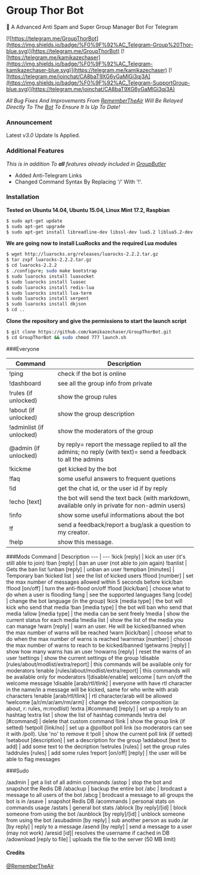 Group Thor Bot
==============

:large_blue_diamond: A Advanced Anti Spam and Super Group Manager Bot For Telegram

[![https://telegram.me/GroupThorBot](https://img.shields.io/badge/%F0%9F%92%AC_Telegram-Group%20Thor-blue.svg)](https://telegram.me/GroupThorBot)
[![https://telegram.me/kamikazechaser](https://img.shields.io/badge/%F0%9F%92%AC_Telegram-kamikazechaser-blue.svg)](https://telegram.me/kamikazechaser)
[![https://telegram.me/joinchat/CA8baT9XG6yGaMlGi3qj3A](https://img.shields.io/badge/%F0%9F%92%AC_Telegram-SupportGroup-blue.svg)](https://telegram.me/joinchat/CA8baT9XG6yGaMlGi3qj3A)

_All Bug Fixes And Improvements From [RememberTheAir](https://github.com/RememberTheAir/GroupButler) Will Be Relayed Directly To The [Bot](https://telegram.me/GroupThorBot) To Ensure It Is Up To Date!_

### Announcement

Latest _v3.0_ Update Is Applied.

### Additional Features 

_This is in addition To **all** features already included in [GroupButler](https://github.com/RememberTheAir/GroupButler)_

- Added Anti-Telegram Links
- Changed Command Syntax By Replacing '/' With '!'. 

### Installation

**Tested on Ubuntu 14.04, Ubuntu 15.04, Linux Mint 17.2, Raspbian**

```bash
$ sudo apt-get update
$ sudo apt-get upgrade
$ sudo apt-get install libreadline-dev libssl-dev lua5.2 liblua5.2-dev git make unzip redis-server curl
```

**We are going now to install LuaRocks and the required Lua modules**

```bash
$ wget http://luarocks.org/releases/luarocks-2.2.2.tar.gz
$ tar zxpf luarocks-2.2.2.tar.gz
$ cd luarocks-2.2.2
$ ./configure; sudo make bootstrap
$ sudo luarocks install luasocket
$ sudo luarocks install luasec
$ sudo luarocks install redis-lua
$ sudo luarocks install lua-term
$ sudo luarocks install serpent
$ sudo luarocks install dkjson
$ cd ..
```

**Clone the repository and give the permissions to start the launch script**

```bash
$ git clone https://github.com/kamikazechaser/GroupThorBot.git
$ cd GroupThorBot && sudo chmod 777 launch.sh
```

###Everyone

Command | Description 
--- | ---
!ping | check if the bot is online
!dashboard | see all the group info from private
!rules (if unlocked) | show the group rules
!about (if unlocked) | show the group description
!adminlist (if unlocked) | show the moderators of the group
@admin (if unlocked) | by reply= report the message replied to all the admins; no reply (with text)= send a feedback to all the admins
!kickme | get kicked by the bot
!faq | some useful answers to frequent quetions
!id | get the chat id, or the user id if by reply
!echo [text] | the bot will send the text back (with markdown, available only in private for non-admin users)
!info | show some useful informations about the bot
!f <feedback> | send a feedback/report a bug/ask a question to my creator.
!help | show this message.

###Mods
Command | Description
--- | ---
!kick [reply] | kick an user (it's still able to join)
!ban [reply] | ban an user (not able to join again)
!banlist | Gets the ban list
!unban [reply] | unban an user
!tempban [minutes] | Temporary ban
!kicked list | see the list of kicked users
!flood [number] | set the max number of messages allowed within 5 seconds before kick/ban
!flood [on/off] | turn the anti-flood on/off
!flood [kick/ban] | choose what to do when a user is flooding
!lang | see the supported languages
!lang [code] | change the bot language (in the group)
!kick [media type] | the bot will kick who send that media
!ban [media type] | the bot will ban who send that media
!allow [media type] | the media can be sent freely
!media | show the current status for each media
!media list | show the list of the media you can manage
!warn [reply] | warn an user. He will be kicked/banned when the max number of warns will be reached
!warn [kick/ban] | choose what to do when the max number of warns is reached
!warnmax [number] | choose the max number of warns to reach to be kicked/banned
!getwarns [reply] | show how many warns has an user
!nowarns [reply] | reset the warns of an user
!settings | show the current settings of the group
!disable [rules/about/modlist/extra/report] | this commands will be available only for moderators
!enable [rules/about/modlist/extra/report] | this commands will be available only for moderators
![disable/enable] welcome | turn on/off the welcome message
!disable [arab/rtl/tlink] | everyone with have rtl character in the name/in a message will be kicked, same for who write with arab characters
!enable [arab/rtl/tlink] | rtl character/arab will be allowed
!welcome [a/r/m/ar/am/rm/arm] | change the welcome composition (a: about, r: rules, m:modlist)
!extra [#command] [reply] | set up a reply to an hashtag
!extra list | show the list of hashtag commands
!extra del [#command] | delete that custom command
!link | show the group link (if setted)
!setpoll [link/no] | set up a @pollbot poll link (so moderators can see it with /poll). Use 'no' to remove it
!poll | show the current poll link (if setted)
!setabout [description] | set a description for the group
!addabout [text to add] | add some text to the decription
!setrules [rules] | set the group rules
!addrules [rules] | add some rules
!report [on/off] [reply] | the user will be able to flag messages

###Sudo 

/aadmin | get a list of all admin commands
/astop | stop the bot and snapshot the Redis DB
/abackup | backup the entire bot
/abc <message> | brodcast a message to all users of the bot
/abcg <message> | brodcast a message to all groups the bot is in
/asave | snapshot Redis DB
/acommands | personal stats on commands usage
/astats | general bot stats
/ablock [by reply]/[id] | block someone from using the bot
/aunblock [by reply]/[id] | unblock someone from using the bot
/asubadmin [by reply] | sub another person as sudo
/ar [by reply] | reply to a message
/asend [by reply] | send a message to a user (may not work)
/aresid [id]| resolves the username if cached in DB
/adownload [reply to file] | uploads the file to the server (50 MB limit)

#### Credits

[@RememberTheAir](https://github.com/RememberTheAir/GroupButler)
